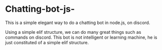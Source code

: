 # Chatting-bot-js-
This is a simple elegant way to do a chatting bot in node.js, on discord. 

Using a simple elif structure, we can do many great things such as commands on discord. This bot is not intelligent or learning machine, he is just constituted of a simple elif structure.
